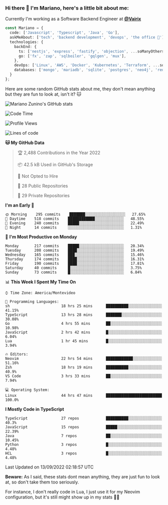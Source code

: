 ### Hi there 👋 I'm Mariano, here's a little bit about me:

Currently I'm working as a Software Backend Engineer at [**@Vairix**](https://vairix.com)

```ts
const Mariano = {
  code: ['Javascript', 'Typescript', 'Java', 'Go'],
  askMeAbout: ['tech', 'backend development', 'devops', 'the office 💼'],
  technologies: {
    backEnd: {
      ts: ['nestjs', 'express', 'fastify', 'objection', ...soManyOthersFrameworks],
      go: ['fx', 'zap', 'sqlboiler', 'gqlgen', 'mux'],
    },
    devOps: ['Linux', 'AWS', 'Docker', 'Kubernetes', 'Terraform', ...soManyOthersTools],
    databases: ['mongo', 'mariadb', 'sqlite', 'postgres', 'neo4j', 'redis'],
  }
};
```

Here are some random GitHub stats about me, they don't mean anything but they are fun to look at, isn't it? 🐱

![Mariano Zunino's GitHub stats](https://github-readme-stats.vercel.app/api?username=marianozunino&count_private=true&show_icons=true&theme=radical)

<!--START_SECTION:waka-->
![Code Time](http://img.shields.io/badge/Code%20Time-52%20hrs%2016%20mins-blue)

![Profile Views](http://img.shields.io/badge/Profile%20Views-1-blue)

![Lines of code](https://img.shields.io/badge/From%20Hello%20World%20I%27ve%20Written-365%20Thousand%20lines%20of%20code-blue)

**🐱 My GitHub Data** 

> 🏆 2,488 Contributions in the Year 2022
 > 
> 📦 42.5 kB Used in GitHub's Storage 
 > 
> 🚫 Not Opted to Hire
 > 
> 📜 28 Public Repositories 
 > 
> 🔑 29 Private Repositories  
 > 
**I'm an Early 🐤** 

```text
🌞 Morning    295 commits    ███████░░░░░░░░░░░░░░░░░░   27.65% 
🌆 Daytime    518 commits    ████████████░░░░░░░░░░░░░   48.55% 
🌃 Evening    240 commits    █████░░░░░░░░░░░░░░░░░░░░   22.49% 
🌙 Night      14 commits     ░░░░░░░░░░░░░░░░░░░░░░░░░   1.31%

```
📅 **I'm Most Productive on Monday** 

```text
Monday       217 commits    █████░░░░░░░░░░░░░░░░░░░░   20.34% 
Tuesday      208 commits    ████░░░░░░░░░░░░░░░░░░░░░   19.49% 
Wednesday    165 commits    ███░░░░░░░░░░░░░░░░░░░░░░   15.46% 
Thursday     174 commits    ████░░░░░░░░░░░░░░░░░░░░░   16.31% 
Friday       190 commits    ████░░░░░░░░░░░░░░░░░░░░░   17.81% 
Saturday     40 commits     █░░░░░░░░░░░░░░░░░░░░░░░░   3.75% 
Sunday       73 commits     █░░░░░░░░░░░░░░░░░░░░░░░░   6.84%

```


📊 **This Week I Spent My Time On** 

```text
⌚︎ Time Zone: America/Montevideo

💬 Programming Languages: 
sh                       18 hrs 25 mins      ██████████░░░░░░░░░░░░░░░   41.15% 
TypeScript               13 hrs 28 mins      ███████░░░░░░░░░░░░░░░░░░   30.08% 
Go                       4 hrs 55 mins       ██░░░░░░░░░░░░░░░░░░░░░░░   10.98% 
JavaScript               2 hrs 42 mins       █░░░░░░░░░░░░░░░░░░░░░░░░   6.04% 
Lua                      1 hr 45 mins        █░░░░░░░░░░░░░░░░░░░░░░░░   3.94%

🔥 Editors: 
Neovim                   22 hrs 54 mins      ████████████░░░░░░░░░░░░░   51.16% 
Zsh                      18 hrs 19 mins      ██████████░░░░░░░░░░░░░░░   40.9% 
VS Code                  3 hrs 33 mins       ██░░░░░░░░░░░░░░░░░░░░░░░   7.94%

💻 Operating System: 
Linux                    44 hrs 47 mins      █████████████████████████   100.0%

```

**I Mostly Code in TypeScript** 

```text
TypeScript               27 repos            ██████████░░░░░░░░░░░░░░░   40.3% 
JavaScript               15 repos            █████░░░░░░░░░░░░░░░░░░░░   22.39% 
Java                     7 repos             ██░░░░░░░░░░░░░░░░░░░░░░░   10.45% 
Python                   3 repos             █░░░░░░░░░░░░░░░░░░░░░░░░   4.48% 
HCL                      3 repos             █░░░░░░░░░░░░░░░░░░░░░░░░   4.48%

```



 Last Updated on 13/09/2022 02:18:57 UTC
<!--END_SECTION:waka-->

**Beware:** As I said, these stats dont mean anything, they are just fun to look at, so don't take them too seriously.

For instance, I don't really code in Lua, I just use it for my Neovim configuration, but it's still might show up in my stats 🤷‍♂️
